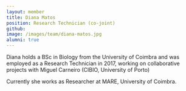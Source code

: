 ```yaml
---
layout: member
title: Diana Matos
position: Research Technician (co-joint)
github: 
image: /images/team/diana-matos.jpg
alumni: true
---
```


Diana holds a BSc in Biology from the University of Coimbra and was employed as a Research Technician in 2017, working on collaborative projects with Miguel Carneiro (CIBIO, University of Porto)

Currently she works as Researcher at MARE, University of Coimbra.